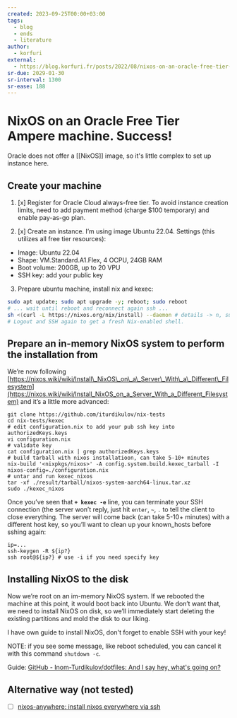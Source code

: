 ```yaml
---
created: 2023-09-25T00:00+03:00
tags:
  - blog
  - ends
  - literature
author:
  - korfuri
external:
  - https://blog.korfuri.fr/posts/2022/08/nixos-on-an-oracle-free-tier-ampere-machine/
sr-due: 2029-01-30
sr-interval: 1300
sr-ease: 188
---
```


# NixOS on an Oracle Free Tier Ampere machine. Success!

Oracle does not offer a [[NixOS]] image, so it's little complex to set up instance here.

## Create your machine

1. [x] Register for Oracle Cloud always-free tier. To avoid instance creation limits, need to add payment method (charge $100 temporary) and enable pay-as-go plan.

2. [x] Create an instance. I’m using image Ubuntu 22.04. Settings (this utilizes all free tier resources):

- Image: Ubuntu 22.04
- Shape: VM.Standard.A1.Flex, 4 OCPU, 24GB RAM
- Boot volume: 200GB, up to 20 VPU
- SSH key: add your public key

3. Prepare ubuntu machine, install nix and kexec:

```bash
sudo apt update; sudo apt upgrade -y; reboot; sudo reboot
# ... wait until reboot and reconnect again ssh ...
sh <(curl -L https://nixos.org/nix/install) --daemon # details -> n, sudo -> y
# Logout and SSH again to get a fresh Nix-enabled shell.
```

## Prepare an in-memory NixOS system to perform the installation from

We’re now following [https://nixos.wiki/wiki/Install\_NixOS\_on\_a\_Server\_With\_a\_Different\_Filesystem](https://nixos.wiki/wiki/Install_NixOS_on_a_Server_With_a_Different_Filesystem) and it’s a little more advanced:

    git clone https://github.com/iturdikulov/nix-tests
    cd nix-tests/kexec
    # edit configuration.nix to add your pub ssh key into authorizedKeys.keys
    vi configuration.nix
    # validate key
    cat configuration.nix | grep authorizedKeys.keys
    # build tarball with nixos installatioon, can take 5-10+ minutes
    nix-build '<nixpkgs/nixos>' -A config.system.build.kexec_tarball -I nixos-config=./configuration.nix
    # untar and run kexec_nixos
    tar -xf ./result/tarball/nixos-system-aarch64-linux.tar.xz
    sudo ./kexec_nixos

Once you’ve seen that **`+ kexec -e`** line, you can terminate your SSH connection (the server won’t reply, just hit `enter`, `~`, `.` to tell the client to close everything. The server will come back (can take 5-10+ minutes) with a different host key, so you’ll want to clean up your known_hosts before sshing again:

    ip=...
    ssh-keygen -R ${ip?}
    ssh root@${ip?} # use -i if you need specify key

## Installing NixOS to the disk

Now we’re root on an im-memory NixOS system. If we rebooted the machine at this point, it would boot back into Ubuntu. We don’t want that, we need to install NixOS on disk, so we’ll immediately start deleting the existing partitions and mold the disk to our liking.

I have own guide to install NixOS, don't forget to enable SSH with your key!

NOTE: if you see some message, like reboot scheduled, you can cancel it with this command `shutdown -c`.

Guide: [GitHub - Inom-Turdikulov/dotfiles: And I say hey, what's going on?](https://github.com/iturdikulov/dotfiles)

## Alternative way (not tested)

- [ ] [nixos-anywhere: install nixos everywhere via ssh](https://github.com/nix-community/nixos-anywhere)
